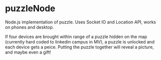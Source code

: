 puzzleNode
==========

Node.js implementation of puzzle. Uses Socket IO and Location API, works on phones and desktop.

If four devices are brought within range of a puzzle hidden on the map (currently hard coded to linkedin campus in MV), a puzzle is unlocked and each device gets a peice. Putting the puzzle together will reveal a picture, and maybe even a gift!
